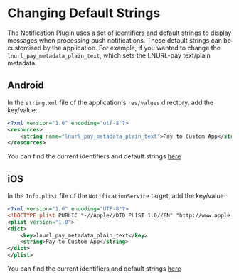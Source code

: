 # Changing Default Strings

The Notification Plugin uses a set of identifiers and default strings to display messages when processing push notifications. These default strings can be customised by the application. For example, if you wanted to change the `lnurl_pay_metadata_plain_text`, which sets the LNURL-pay text/plain metadata.

## Android

In the `string.xml` file of the application's `res/values` directory, add the key/value:

```xml
<?xml version="1.0" encoding="utf-8"?>
<resources>
    <string name="lnurl_pay_metadata_plain_text">Pay to Custom App</string>
</resources>
```
You can find the current identifiers and default strings [here](https://github.com/breez/breez-sdk/blob/main/libs/sdk-bindings/bindings-android/lib/src/main/kotlin/breez_sdk_notification/Constants.kt)

## iOS

In the `Info.plist` file of the `NotificationService` target, add the key/value:

```xml
<?xml version="1.0" encoding="UTF-8"?>
<!DOCTYPE plist PUBLIC "-//Apple//DTD PLIST 1.0//EN" "http://www.apple.com/DTDs/PropertyList-1.0.dtd">
<plist version="1.0">
<dict>
	<key>lnurl_pay_metadata_plain_text</key>
	<string>Pay to Custom App</string>
</dict>
</plist>
```
You can find the current identifiers and default strings [here](https://github.com/breez/breez-sdk/blob/main/libs/sdk-bindings/bindings-swift/Sources/BreezSDKNotification/Constants.swift)